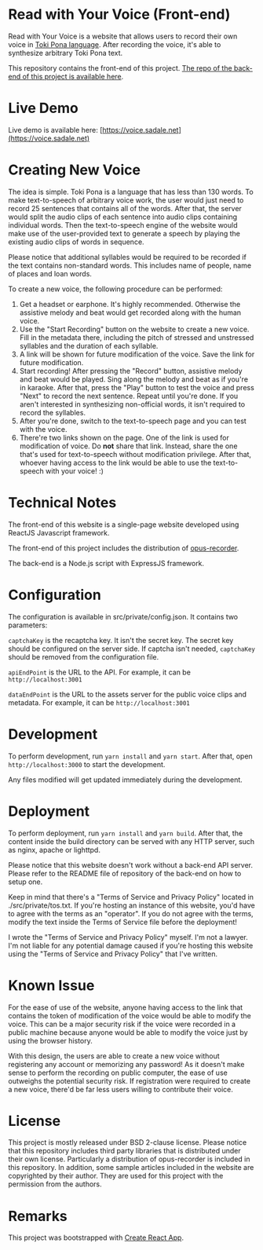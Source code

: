 # Read with Your Voice (Front-end)

Read with Your Voice is a website that allows users to record their own voice in [Toki Pona language](http://tokipona.org/). After recording the voice, it's able to synthesize arbitrary Toki Pona text.

This repository contains the front-end of this project. [The repo of the back-end of this project is available here](https://github.com/SadaleNet/ReadWithYourVoiceApi).

# Live Demo

Live demo is available here: [https://voice.sadale.net](https://voice.sadale.net)

# Creating New Voice

The idea is simple. Toki Pona is a language that has less than 130 words. To make text-to-speech of arbitrary voice work, the user would just need to record 25 sentences that contains all of the words. After that, the server would split the audio clips of each sentence into audio clips containing individual words. Then the text-to-speech engine of the website would make use of the user-provided text to generate a speech by playing the existing audio clips of words in sequence.

Please notice that additional syllables would be required to be recorded if the text contains non-standard words. This includes name of people, name of places and loan words.

To create a new voice, the following procedure can be performed:

1. Get a headset or earphone. It's highly recommended. Otherwise the assistive melody and beat would get recorded along with the human voice.
2. Use the "Start Recording" button on the website to create a new voice. Fill in the metadata there, including the pitch of stressed and unstressed syllables and the duration of each syllable.
3. A link will be shown for future modification of the voice. Save the link for future modification.
4. Start recording! After pressing the "Record" button, assistive melody and beat would be played. Sing along the melody and beat as if you're in karaoke. After that, press the "Play" button to test the voice and press "Next" to record the next sentence. Repeat until you're done. If you aren't interested in synthesizing non-official words, it isn't required to record the syllables.
5. After you're done, switch to the text-to-speech page and you can test with the voice.
6. There're two links shown on the page. One of the link is used for modification of voice. Do **not** share that link. Instead, share the one that's used for text-to-speech without modification privilege. After that, whoever having access to the link would be able to use the text-to-speech with your voice! :)

# Technical Notes

The front-end of this website is a single-page website developed using ReactJS Javascript framework.

The front-end of this project includes the distribution of [opus-recorder](https://github.com/chris-rudmin/opus-recorder).

The back-end is a Node.js script with ExpressJS framework.

# Configuration

The configuration is available in src/private/config.json. It contains two parameters:

`captchaKey` is the recaptcha key. It isn't the secret key. The secret key should be configured on the server side. If captcha isn't needed, `captchaKey` should be removed from the configuration file.

`apiEndPoint` is the URL to the API. For example, it can be `http://localhost:3001`

`dataEndPoint` is the URL to the assets server for the public voice clips and metadata. For example, it can be `http://localhost:3001`

# Development

To perform development, run `yarn install` and `yarn start`. After that, open `http://localhost:3000` to start the development.

Any files modified will get updated immediately during the development.

# Deployment

To perform deployment, run `yarn install` and `yarn build`. After that, the content inside the build directory can be served with any HTTP server, such as nginx, apache or lighttpd.

Please notice that this website doesn't work without a back-end API server. Please refer to the README file of repository of the back-end on how to setup one.

Keep in mind that there's a "Terms of Service and Privacy Policy" located in ./src/private/tos.txt. If you're hosting an instance of this website, you'd have to agree with the terms as an "operator". If you do not agree with the terms, modify the text inside the Terms of Service file before the deployment!

I wrote the "Terms of Service and Privacy Policy" myself. I'm not a lawyer. I'm not liable for any potential damage caused if you're hosting this website using the "Terms of Service and Privacy Policy" that I've written.

# Known Issue

For the ease of use of the website, anyone having access to the link that contains the token of modification of the voice would be able to modify the voice. This can be a major security risk if the voice were recorded in a public machine because anyone would be able to modify the voice just by using the browser history.

With this design, the users are able to create a new voice without registering any account or memorizing any password! As it doesn't make sense to perform the recording on public computer, the ease of use outweighs the potential security risk. If registration were required to create a new voice, there'd be far less users willing to contribute their voice.

# License

This project is mostly released under BSD 2-clause license. Please notice that this repository includes third party libraries that is distributed under their own license. Particularly a distribution of opus-recorder is included in this repository. In addition, some sample articles included in the website are copyrighted by their author. They are used for this project with the permission from the authors.

# Remarks

This project was bootstrapped with [Create React App](https://github.com/facebook/create-react-app).
